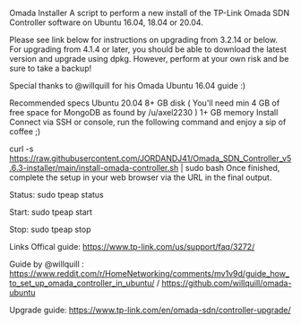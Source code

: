 Omada Installer
A script to perform a new install of the TP-Link Omada SDN Controller software on Ubuntu 16.04, 18.04 or 20.04.

Please see link below for instructions on upgrading from 3.2.14 or below. For upgrading from 4.1.4 or later, you should be able to download the latest version and upgrade using dpkg. However, perform at your own risk and be sure to take a backup!

Special thanks to @willquill for his Omada Ubuntu 16.04 guide :)

Recommended specs
Ubuntu 20.04
8+ GB disk ( You'll need min 4 GB of free space for MongoDB as found by /u/axel2230 )
1+ GB memory
Install
Connect via SSH or console, run the following command and enjoy a sip of coffee ;)

curl -s https://raw.githubusercontent.com/JORDANDJ41/Omada_SDN_Controller_v5.6.3-installer/main/install-omada-controller.sh | sudo bash
Once finished, complete the setup in your web browser via the URL in the final output.


Status: sudo tpeap status

Start: sudo tpeap start

Stop: sudo tpeap stop

Links
Offical guide: https://www.tp-link.com/us/support/faq/3272/

Guide by @willquill : https://www.reddit.com/r/HomeNetworking/comments/mv1v9d/guide_how_to_set_up_omada_controller_in_ubuntu/ / https://github.com/willquill/omada-ubuntu

Upgrade guide: https://www.tp-link.com/en/omada-sdn/controller-upgrade/
